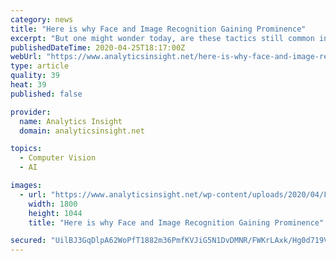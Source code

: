 ```yaml
---
category: news
title: "Here is why Face and Image Recognition Gaining Prominence"
excerpt: "But one might wonder today, are these tactics still common in detecting crime or criminals? Obviously not! With the rise in Artificial Intelligence enabled Face and Image Recognition technologies, the days of sketching criminal are long gone. The process of identifying or verifying the identity of a person using their face has made ..."
publishedDateTime: 2020-04-25T18:17:00Z
webUrl: "https://www.analyticsinsight.net/here-is-why-face-and-image-recognition-gaining-prominence/"
type: article
quality: 39
heat: 39
published: false

provider:
  name: Analytics Insight
  domain: analyticsinsight.net

topics:
  - Computer Vision
  - AI

images:
  - url: "https://www.analyticsinsight.net/wp-content/uploads/2020/04/Facial-Recognition-Applications.jpg"
    width: 1800
    height: 1044
    title: "Here is why Face and Image Recognition Gaining Prominence"

secured: "UilBJ3GqDlpA62WoPfT1882m36PmfKVJiG5N1DvDMNR/FWKrLAxk/Hg0d719VcMuZjAmO4bi0PExwoLHAjJybcrv0WJyX6GYWcGYDAQVygde6jKk0mzn2H6PQD6P2P8ady/No97FD9RxfGcC8TA82q2WIshi+qOt112pumYG/P0FT5u3cqoY4fffZkzquPxtTUe84Uaw0bGlRxntjHTuGkBkQur992q51AI9sSBP0giI1XFZAWqhhTjaSasoZIITJVXjxpS5uedEPMRscSPXDnjK5d4ZSMcYsZnAvCPCcfxz6rre6g4+Q1p/yox8jGPjyOy7R1wucN13lAzL/j5qfQrZazmNERk7QmVrt3rEo4TKL8sujzhS16nZfHlTIcDa3ZcnVavZ/8ev4HRopyYDxmxHmy9YMvi18k/oxYfjRmY6BW8yt9gOBBJBGTa341qKAk/tp1fYTdvesNYlNVOF3MLZsP1OEG+e294uOX+JSbM=;Jsg9JaojIzTvcLF6hZpREQ=="
---
```


